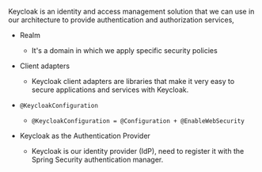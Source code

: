 Keycloak is an identity and access management solution that we can use in our architecture to provide authentication and authorization services,

- Realm
    - It's a domain in which we apply specific security policies

- Client adapters
    - Keycloak client adapters are libraries that make it very easy to secure applications and services with Keycloak.
    
- `@KeycloakConfiguration`
    - `@KeycloakConfiguration = @Configuration + @EnableWebSecurity`
    
    
- Keycloak as the Authentication Provider
    - Keycloak is our identity provider (IdP), need to register it with the Spring Security authentication manager.
  